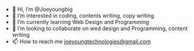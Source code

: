 - 👋 Hi, I’m @Joeyoungbig
- 👀 I’m interested in coding, contents writing, copy writing
- 🌱 I’m currently learning Web Design and Programming
- 💞️ I’m looking to collaborate on wed design and Programming, content writing
- 📫 How to reach me joeyoungtechnologies@gmail.com

<!---
Joeyoungbig/Joeyoungbig is a ✨ special ✨ repository because its `README.md` (this file) appears on your GitHub profile.
You can click the Preview link to take a look at your changes.
--->
